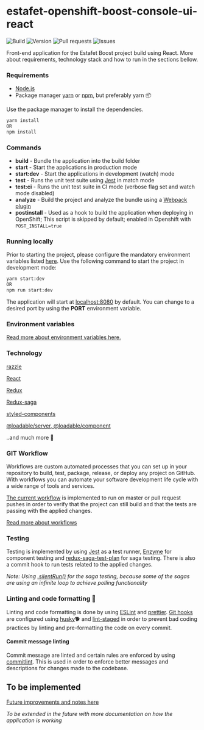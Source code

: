 # estafet-openshift-boost-console-ui-react

![Build](https://img.shields.io/github/workflow/status/Estafet-LTD/estafet-openshift-boost-console-ui-react/CI%20Workflow/master) ![Version](https://img.shields.io/github/package-json/v/Estafet-LTD/estafet-openshift-boost-console-ui-react) ![Pull requests](https://img.shields.io/github/issues-pr/Estafet-LTD/estafet-openshift-boost-console-ui-react) ![Issues](https://img.shields.io/github/issues/Estafet-LTD/estafet-openshift-boost-console-ui-react)

Front-end application for the Estafet Boost project build using React. More about requirements, technology stack and how to run in the sections bellow.

### Requirements

* [Node.js](https://nodejs.org/en/)
* Package manager [yarn](https://yarnpkg.com/) or [npm](https://www.npmjs.com/get-npm), but preferably yarn 📦

Use the package manager to install the dependencies.

```bash
yarn install
OR
npm install
```

### Commands

* **build** - Bundle the application into the build folder
* **start** - Start the applications in production mode
* **start:dev** - Start the applications in development (watch) mode
* **test** - Runs the unit test suite using [Jest](https://jestjs.io/) in match mode
* **test:ci** - Runs the unit test suite in CI mode (verbose flag set and watch mode disabled)
* **analyze** - Build the project and analyze the bundle using a [Webpack plugin](https://www.npmjs.com/package/webpack-bundle-analyzer)
* **postinstall** - Used as a hook to build the application when deploying in OpenShift; This script is skipped by default; enabled in Openshift with `POST_INSTALL=true`

### Running locally

Prior to starting the project, please configure the mandatory environment variables listed [here](env.md). Use the following command to start the project in development mode:

```bash
yarn start:dev
OR
npm run start:dev
```

The application will start at [localhost:8080](http://localhost:8080) by default. You can change to a desired port by using the **PORT** environment variable.

### Environment variables

[Read more about environment variables here.](env.md)

### Technology

[razzle](https://github.com/jaredpalmer/razzle)

[React](https://reactjs.org/)

[Redux](https://react-redux.js.org/)

[Redux-saga](https://redux-saga.js.org/)

[styled-components](https://styled-components.com/)

[@loadable/server, @loadable/component](https://loadable-components.com/)

..and much more 🤫

### GIT Workflow

Workflows are custom automated processes that you can set up in your repository to build, test, package, release, or deploy any project on GitHub. With workflows you can automate your software development life cycle with a wide range of tools and services.

[The current workflow](./.github/workflows/main.yml) is implemented to run on master or pull request pushes in order to verify that the project can still build and that the tests are passing with the applied changes.

[Read more about workflows](https://help.github.com/en/actions/configuring-and-managing-workflows/configuring-a-workflow)

### Testing

Testing is implemented by using [Jest](https://jestjs.io/) as a test runner, [Enzyme](https://enzymejs.github.io/enzyme/) for component testing and [redux-saga-test-plan](https://www.npmjs.com/package/redux-saga-test-plan) for saga testing. There is also a commit hook to run tests related to the applied changes.

*Note: Using [.silentRun()](https://github.com/jfairbank/redux-saga-test-plan/blob/master/docs/integration-testing/timeout.md#silencing-warnings) for the saga testing, because some of the sagas are using an infinite loop to achieve polling functionality*

### Linting and code formatting 🤨

Linting and code formatting is done by using [ESLint](https://eslint.org/) and [prettier](https://prettier.io/). [Git hooks](https://git-scm.com/book/en/v2/Customizing-Git-Git-Hooks) are configured using [husky](https://www.npmjs.com/package/husky)🐕 and [lint-staged](https://www.npmjs.com/package/lint-staged) in order to prevent bad coding practices by linting and pre-formatting the code on every commit.

#### Commit message linting
Commit message are linted and certain rules are enforced by using [commitlint](https://github.com/conventional-changelog/commitlint/#what-is-commitlint). This is used in order to enforce better messages and descriptions for changes made to the codebase.

## To be implemented

[Future improvements and notes here](todo.md)

*To be extended in the future with more documentation on how the application is working*
